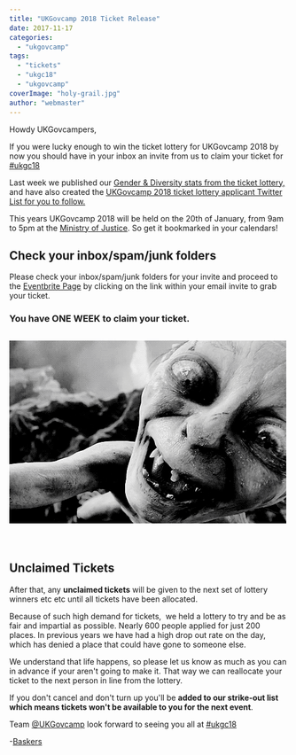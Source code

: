 ```yaml
---
title: "UKGovcamp 2018 Ticket Release"
date: 2017-11-17
categories: 
  - "ukgovcamp"
tags: 
  - "tickets"
  - "ukgc18"
  - "ukgovcamp"
coverImage: "holy-grail.jpg"
author: "webmaster"
---
```


Howdy UKGovcampers,

If you were lucky enough to win the ticket lottery for UKGovcamp 2018 by now you should have in your inbox an invite from us to claim your ticket for [#ukgc18](https://twitter.com/hashtag/ukgc18?ref_src=twsrc%5Egoogle%7Ctwcamp%5Eserp%7Ctwgr%5Ehashtag)

Last week we published our [Gender & Diversity stats from the ticket lottery,](https://www.ukgovcamp.com/2017/11/10/ukgovcamp-2018-ticket-lottery/) and have also created the [UKGovcamp 2018 ticket lottery applicant Twitter List for you to follow.](https://twitter.com/UKGovCamp/lists/ukgc18-lotteryapplicants/members)

This years UKGovcamp 2018 will be held on the 20th of January, from 9am to 5pm at the [Ministry of Justice](https://goo.gl/maps/iZjirR2ctH52). So get it bookmarked in your calendars!

## Check your inbox/spam/junk folders

Please check your inbox/spam/junk folders for your invite and proceed to the [Eventbrite Page](https://www.eventbrite.com/e/ukgovcamp-2018-tickets-39793188498) by clicking on the link within your email invite to grab your ticket.

### **You have ONE WEEK to claim your ticket.** 

## ![](images/giphy.gif)

 

## Unclaimed Tickets

After that, any **unclaimed tickets** will be given to the next set of lottery winners etc etc until all tickets have been allocated.

Because of such high demand for tickets,  we held a lottery to try and be as fair and impartial as possible. Nearly 600 people applied for just 200 places. In previous years we have had a high drop out rate on the day, which has denied a place that could have gone to someone else.

We understand that life happens, so please let us know as much as you can in advance if your aren't going to make it. That way we can reallocate your ticket to the next person in line from the lottery.

If you don't cancel and don't turn up you'll be **added to our strike-out list which means tickets won't be available to you for the next event**.

Team [@UKGovcamp](https://www.ukgovcamp.com/about/) look forward to seeing you all at [#ukgc18](https://twitter.com/hashtag/ukgc18?ref_src=twsrc%5Egoogle%7Ctwcamp%5Eserp%7Ctwgr%5Ehashtag)

\-[Baskers](https://twitter.com/baskers)
